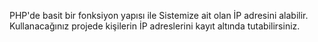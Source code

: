PHP'de basit bir fonksiyon yapısı ile Sistemize ait olan İP adresini alabilir. Kullanacağınız projede kişilerin İP adreslerini kayıt altında tutabilirsiniz.
